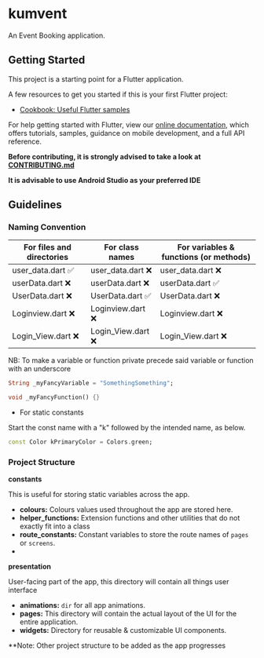 # kumvent

An Event Booking application.

## Getting Started

This project is a starting point for a Flutter application.

A few resources to get you started if this is your first Flutter project:

- [Cookbook: Useful Flutter samples](https://flutter.dev/docs/cookbook)

For help getting started with Flutter, view our
[online documentation](https://flutter.dev/docs), which offers tutorials,
samples, guidance on mobile development, and a full API reference.

**Before contributing, it is strongly advised to take a look at [CONTRIBUTING.md](CONTRIBUTING.md)**

**It is advisable to use Android Studio as your preferred IDE**


## Guidelines

### Naming Convention
| For files and directories       | For class names     | For variables & functions (or methods) |
|--------------|-----------|------------|
| user_data.dart :white_check_mark: | user_data.dart :x:     | user_data.dart :x:        |
| userData.dart :x:     | userData.dart :x: | userData.dart :white_check_mark:    |
| UserData.dart :x:   | UserData.dart :white_check_mark: | UserData.dart :x: |
| Loginview.dart :x:     | Loginview.dart :x: | Loginview.dart :x:  |
| Login_View.dart :x:    | Login_View.dart :x: | Login_View.dart :x:  |




NB: To make a variable or function private precede said variable or function with an underscore


```dart
String _myFancyVariable = "SomethingSomething";

void _myFancyFunction() {}
```

- For static constants

Start the const name with a "k" followed by the intended name, as below.

```dart
const Color kPrimaryColor = Colors.green;
```

### Project Structure

**constants**

This is useful for storing static variables across the app.

- **colours:** Colours values used throughout the app are stored here.
- **helper_functions:** Extension functions and other utilities that do not exactly fit into a class
- **route_constants:** Constant variables to store the route names of `pages` or `screens`.
- 

**presentation**

User-facing part of the app, this directory will contain all things user interface

- **animations:** `dir` for all app  animations.
- **pages:** This directory will contain the actual layout of the UI for the entire application.
- **widgets:** Directory for reusable & customizable UI components.


**Note: Other project structure to be added as the app progresses
